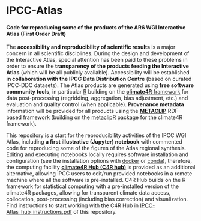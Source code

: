 # IPCC-Atlas

#### Code for reproducing some of the products of the AR6 WGI Interactive Atlas (First Order Draft)

The **accessibility and reproducibility of scientific results** is a major concern in all scientific disciplines. During the design and development of the Interactive Atlas, special attention has been paid to these problems in order to ensure the **transparency of the products feeding the Interactive Atlas** (which will be all publicly available). Accessibility will be established **in collaboration with the IPCC Data Distribution Centre** (based on curated IPCC-DDC datasets). The Atlas products are generated using **free software community tools**, in particular [R](https://www.r-project.org) building on the [**climate4R** framework](https://github.com/SantanderMetGroup/climate4R) for data post-processing (regridding, aggregation, bias adjustment, etc.) and evaluation and quality control (when applicable). **Provenance metadata** information will be provided for all products using the [**METACLIP**](http://www.metaclip.org) RDF-based framework (building on the [metaclipR](https://github.com/metaclip/metaclipR) package for the climate4R framework).

This repository is a start for the reproducibility activities of the IPCC WGI Atlas, including **a first illustrative (Jupyter) notebook** with commented code for reproducing some of the figures of the Atlas regional synthesis. Editing and executing notebooks locally requires software installation and configuration (see the installation options with  [docker](https://github.com/SantanderMetGroup/climate4R/tree/master/docker) or [conda](https://github.com/SantanderMetGroup/climate4R/tree/master/conda)), therefore, the computing facility [**climate4R Hub (C4R hub)**](https://hub.ipcc.ifca.es) is provided as an additional alternative, allowing IPCC users to edit/run provided notebooks in a remote machine where all the software is pre-installed. C4R Hub builds on the R framework for statistical computing with a pre-installed version of the climate4R packages, allowing for transparent climate data access, collocation, post-processing (including bias correction) and visualization. Find instructions to start working with the C4R Hub in [IPCC-Atlas_hub_instructions.pdf](https://github.com/SantanderMetGroup/IPCC-Atlas/blob/master/IPCC-Atlas_hub_instructions.pdf) of this repository.
